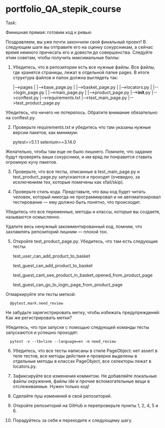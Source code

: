 # portfolio_QA_stepik_course

Task:

Финишная прямая: готовим код к ревью

Поздравляем, вы уже почти закончили свой финальный проект! В следующем шаге вы отправите его на оценку сокурсникам, 
а сейчас время немного причесать его и довести до совершенства. Следуйте этим советам, 
чтобы получить максимальные  баллы:

1. Убедитесь, что в репозитории есть все нужные файлы. Все файлы, где хранятся страницы, лежат в отдельной папке pages. 
   В итоге структура файлов и папок должна выглядеть так:


      |-->pages
      |       |-->base_page.py
      |       |-->basket_page.py
      |       |-->locators.py
      |       |-->login_page.py
      |       |-->main_page.py
      |       |-->product_page.py
      |-->__init__.py
      |-->conftest.py
      |-->requirements.txt
      |-->test_main_page.py
      |-->test_product_page.py


Убедитесь, что ничего не потерялось. Обратите внимание обязательно на conftest.py. 

2. Проверьте requirements.txt и убедитесь что там указаны нужные версии пакетов, как минимум: 


      pytest==5.1.1
      selenium==3.14.0

Желательно, чтобы там еще не было лишнего. Помните, что задание будут проверять ваши сокурсники, и им вряд ли 
понравится ставить огромную кучу пакетов. 

3. Проверьте, что все тесты, описанные в test_main_page.py и test_product_page.py запускаются и проходят 
   (очевидно, за исключением тех, которые помечены как xfail/skip). 

4. Проверьте стиль кода. Представьте, что ваш код будет читать человек, который никогда не программировал 
   и не автоматизировал тестирование — ему должно быть понятно, что происходит. 

Убедитесь что все переменные, методы и классы, которые вы создаете, называются осмысленно. 

Удалите весь ненужный закомментированный код, помним, что захламлять репозиторий лишним — плохой тон. 

5. Откройте test_product_page.py. Убедитесь, что там есть следующие тесты: 


      test_user_can_add_product_to_basket
      
      test_guest_can_add_product_to_basket
      
      test_guest_cant_see_product_in_basket_opened_from_product_page
      
      test_guest_can_go_to_login_page_from_product_page

Отмаркируйте эти тесты меткой:

      @pytest.mark.need_review

Не забудьте зарегистрировать метку, чтобы избежать предупреждений: Как же регистрировать метки?

Убедитесь, что при запуске с помощью следующей команды тесты запускаются и успешно проходят: 

      pytest -v --tb=line --language=en -m need_review

6. Убедитесь, что все тесты написаны в стиле PageObject: нет assert в теле тестов, все методы действия и проверки 
   выделены в отдельные методы в классах PageObject, все селекторы лежат в locators.py.

7. Зафиксируйте все изменения коммитом. Не добавляйте локальные файлы окружения, файлы ide и прочие вспомогательные 
   вещи в отслеживаемые. Нужен только код!

8. Сделайте пуш изменений в свой репозиторий.

9. Откройте репозиторий на GitHub и перепроверьте пункты 1, 2, 4, 5 и 6.

10. Порадуйтесь за себя и переходите к следующему шагу.
